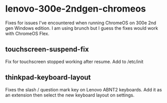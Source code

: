 # lenovo-300e-2ndgen-chromeos

Fixes for issues I've encountered when running ChromeOS on 300e 2nd gen Windows edition.
I am using brunch but I guess the fixes would work with ChromeOS Flex.

## touchscreen-suspend-fix

Fix for touchscreen stopped working after resume. Add to /etc/init

## thinkpad-keyboard-layout

Fixes the slash / question mark key on Lenovo ABNT2 keyboards.
Add it as an extension then select the new keyboard layout on settings.

